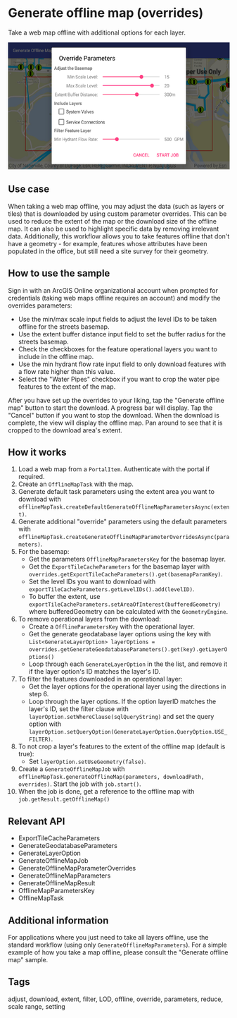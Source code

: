 # Generate offline map (overrides)

Take a web map offline with additional options for each layer.

![Image of generate offline map overrides](generate-offline-map-overrides.png)

## Use case

When taking a web map offline, you may adjust the data (such as layers or tiles) that is downloaded by using custom parameter overrides. This can be used to reduce the extent of the map or the download size of the offline map. It can also be used to highlight specific data by removing irrelevant data. Additionally, this workflow allows you to take features offline that don't have a geometry - for example, features whose attributes have been populated in the office, but still need a site survey for their geometry.

## How to use the sample

Sign in with an ArcGIS Online organizational account when prompted for credentials (taking web maps offline requires an account) and modify the overrides parameters:

* Use the min/max scale input fields to adjust the level IDs to be taken offline for the streets basemap.
* Use the extent buffer distance input field to set the buffer radius for the streets basemap.
* Check the checkboxes for the feature operational layers you want to include in the offline map.
* Use the min hydrant flow rate input field to only download features with a flow rate higher than this value.
* Select the "Water Pipes" checkbox if you want to crop the water pipe features to the extent of the map.

After you have set up the overrides to your liking, tap the "Generate offline map" button to start the download. A progress bar will display. Tap the "Cancel" button if you want to stop the download. When the download is complete, the view will display the offline map. Pan around to see that it is cropped to the download area's extent.

## How it works

1. Load a web map from a `PortalItem`. Authenticate with the portal if required.
2. Create an `OfflineMapTask` with the map.
3. Generate default task parameters using the extent area you want to download with `offlineMapTask.createDefaultGenerateOfflineMapParametersAsync(extent)`.
4. Generate additional "override" parameters using the default parameters with `offlineMapTask.createGenerateOfflineMapParameterOverridesAsync(parameters)`.
5. For the basemap:
    * Get the parameters `OfflineMapParametersKey` for the basemap layer.
    * Get the `ExportTileCacheParameters` for the basemap layer with `overrides.getExportTileCacheParameters().get(basemapParamKey)`.
    * Set the level IDs you want to download with `exportTileCacheParameters.getLevelIDs().add(levelID)`.
    * To buffer the extent, use `exportTileCacheParameters.setAreaOfInterest(bufferedGeometry)` where bufferedGeometry can be calculated with the `GeometryEngine`.
6. To remove operational layers from the download:
    * Create a `OfflineParametersKey` with the operational layer.
    * Get the generate geodatabase layer options using the key with `List<GenerateLayerOption> layerOptions = overrides.getGenerateGeodatabaseParameters().get(key).getLayerOptions()`
    * Loop through each `GenerateLayerOption` in the the list, and remove it if the layer option's ID matches the layer's ID.
7. To filter the features downloaded in an operational layer:
    * Get the layer options for the operational layer using the directions in step 6.
    * Loop through the layer options. If the option layerID matches the layer's ID, set the filter clause with `layerOption.setWhereClause(sqlQueryString)` and set the query option with `layerOption.setQueryOption(GenerateLayerOption.QueryOption.USE_FILTER)`.
8. To not crop a layer's features to the extent of the offline map (default is true):
    * Set `layerOption.setUseGeometry(false)`.
9. Create a `GenerateOfflineMapJob` with `offlineMapTask.generateOfflineMap(parameters, downloadPath, overrides)`. Start the job with `job.start()`.
10. When the job is done, get a reference to the offline map with `job.getResult.getOfflineMap()`

## Relevant API

* ExportTileCacheParameters
* GenerateGeodatabaseParameters
* GenerateLayerOption
* GenerateOfflineMapJob
* GenerateOfflineMapParameterOverrides
* GenerateOfflineMapParameters
* GenerateOfflineMapResult
* OfflineMapParametersKey
* OfflineMapTask

## Additional information

For applications where you just need to take all layers offline, use the standard workflow (using only `GenerateOfflineMapParameters`). For a simple example of how you take a map offline, please consult the "Generate offline map" sample.

## Tags

adjust, download, extent, filter, LOD, offline, override, parameters, reduce, scale range, setting
